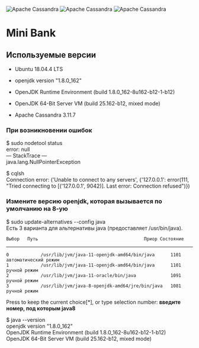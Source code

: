 ![Apache Cassandra](https://andreyex.ru/wp-content/uploads/2016/12/Kak-ustanovit-Cassandra-na-CentOS-7.png)
![Apache Cassandra](https://miro.medium.com/max/512/1*k73wp-nDid53eeQ0RDGvdw.png)
![Apache Cassandra](https://cdn.iconscout.com/icon/free/png-256/gradle-3-1175026.png)

# Mini Bank

## Используемые версии
* Ubuntu 18.04.4 LTS

* openjdk version "1.8.0_162"
* OpenJDK Runtime Environment (build 1.8.0_162-8u162-b12-1-b12)
* OpenJDK 64-Bit Server VM (build 25.162-b12, mixed mode)

* Apache Cassandra 3.11.7

### При возникновении ошибок

  $ sudo nodetool status  
  error: null  
  — StackTrace —  
  java.lang.NullPointerException  

  $ cqlsh  
  Connection error: ('Unable to connect to any servers', {'127.0.0.1': error(111, "Tried connecting to [('127.0.0.1', 9042)]. Last error: Connection refused")})  

### Измените версию openjdk, которая вызывается по умолчанию на 8-ую

  $ sudo update-alternatives --config java  
  Есть 3 варианта для альтернативы java (предоставляет /usr/bin/java).  

    Выбор   Путь                                        Приор Состояние
  ------------------------------------------------------------
    0            /usr/lib/jvm/java-11-openjdk-amd64/bin/java      1101      автоматический режим
    1            /usr/lib/jvm/java-11-openjdk-amd64/bin/java      1101      ручной режим
    2            /usr/lib/jvm/java-11-oracle/bin/java             1091      ручной режим
    3            /usr/lib/jvm/java-8-openjdk-amd64/jre/bin/java   1081      ручной режим
  
  Press <enter> to keep the current choice[*], or type selection number: **введите номер, под которым java8**  
    
  $ java --version  
  openjdk version "1.8.0_162"  
  OpenJDK Runtime Environment (build 1.8.0_162-8u162-b12-1-b12)  
  OpenJDK 64-Bit Server VM (build 25.162-b12, mixed mode)  

